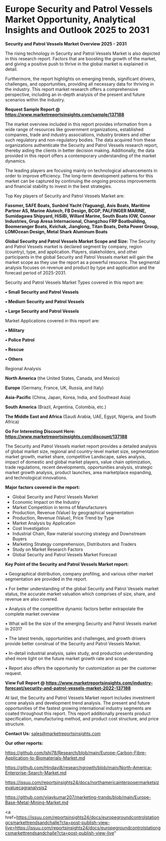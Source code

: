 # Europe Security and Patrol Vessels Market Opportunity, Analytical Insights and Outlook 2025 to 2031

<Strong> Security and Patrol Vessels Market Overview 2025 - 2031</strong>

The rising technology in Security and Patrol Vessels Market is also depicted in this research report. Factors that are boosting the growth of the market, and giving a positive push to thrive in the global market is explained in detail.

Furthermore, the report highlights on emerging trends, significant drivers, challenges, and opportunities, providing all necessary data for thriving in the industry. This report market research offers a comprehensive perspective, including an in-depth analysis of the present and future scenarios within the industry.

<strong>Request Sample Report @ <a href=https://www.marketreportsinsights.com/sample/137188>https://www.marketreportsinsights.com/sample/137188</a></strong>

The market overview included in this report provides information from a wide range of resources like government organizations, established companies, trade and industry associations, industry brokers and other such regulatory and non-regulatory bodies. The data acquired from these organizations authenticate the Security and Patrol Vessels research report, thereby aiding the clients in better decision making. Additionally, the data provided in this report offers a contemporary understanding of the market dynamics.

The leading players are focusing mainly on technological advancements in order to improve efficiency. The long-term development patterns for this market can be captured by continuing the ongoing process improvements and financial stability to invest in the best strategies.

Top Key players of Security and Patrol Vessels Market are:

<strong>Fassmer, SAFE Boats, Sunbird Yacht (Yaguang), Asis Boats, Maritime Partner AS, Marine Alutech, FB Design, BCGP, PALFINGER MARINE, Sumidagawa Shipyard, HiSiBi, Willard Marine, South Boats IOW, Connor Industries, Grup Aresa Internacional, Changzhou FRP Boatbuilding, Boomeranger Boats, Kvichak, Jianglong, Titan Boats, Delta Power Group, LOMOcean Design, Metal Shark Aluminum Boats</strong>

<strong><b>Global Security and Patrol Vessels Market Scope and Size:</b></strong>
The Security and Patrol Vessels market is declared segment by company, region (country), type, and application. Players, stakeholders, and other participants in the global Security and Patrol Vessels market will gain the market scope as they use the report as a powerful resource. The segmental analysis focuses on revenue and product by type and application and the forecast period of 2025-2031.

Security and Patrol Vessels Market Types covered in this report are:

<strong>• Small Security and Patrol Vessels

• Medium Security and Patrol Vessels

• Large Security and Patrol Vessels</strong>

Market Applications covered in this report are:

<strong>• Military

• Police Patrol

• Rescue

• Others</strong> 

Regional Analysis

<strong>North America</strong> (the United States, Canada, and Mexico)

<strong>Europe</strong> (Germany, France, UK, Russia, and Italy)

<strong>Asia-Pacific</strong> (China, Japan, Korea, India, and Southeast Asia)

<strong>South America</strong> (Brazil, Argentina, Colombia, etc.)

<strong>The Middle East and Africa</strong> (Saudi Arabia, UAE, Egypt, Nigeria, and South Africa)

<strong>Go For Interesting Discount Here: <a href=https://www.marketreportsinsights.com/discount/137188>https://www.marketreportsinsights.com/discount/137188</a></strong>

The Security and Patrol Vessels market report provides a detailed analysis of global market size, regional and country-level market size, segmentation market growth, market share, competitive Landscape, sales analysis, impact of domestic and global market players, value chain optimization, trade regulations, recent developments, opportunities analysis, strategic market growth analysis, product launches, area marketplace expanding, and technological innovations.

<strong><b>Major factors covered in the report:</b></strong>
<ul>
  <li>Global Security and Patrol Vessels Market </li>
  <li>Economic Impact on the Industry</li>
  <li>Market Competition in terms of Manufacturers</li>
  <li>Production, Revenue (Value) by geographical segmentation</li>
  <li>Production, Revenue (Value), Price Trend by Type</li>
  <li>Market Analysis by Application</li>
  <li>Cost Investigation</li>
  <li>Industrial Chain, Raw material sourcing strategy and Downstream Buyers</li>
  <li>Marketing Strategy comprehension, Distributors and Traders</li>
  <li>Study on Market Research Factors</li>
  <li>Global Security and Patrol Vessels Market Forecast</li>
</ul>

<strong><b>Key Point of the Security and Patrol Vessels Market report:</b></strong>

• Geographical distribution, company profiling, and various other market segmentation are provided in the report.

• For better understanding of the global Security and Patrol Vessels market status, the accurate market valuation which comprises of size, share, and revenue are also covered.

• Analysis of the competitive dynamic factors better extrapolate the complete market overview

• What will be the size of the emerging Security and Patrol Vessels market in 2031?

• The latest trends, opportunities and challenges, and growth drivers provide better construal of the Security and Patrol Vessels Market.

• In-detail industrial analysis, sales study, and production understanding shed more light on the future market growth rate and scope.

• Report also offers the opportunity for customization as per the customer request.

<strong><b>View Full Report @ <a href=https://www.marketreportsinsights.com/industry-forecast/security-and-patrol-vessels-market-2022-137188>https://www.marketreportsinsights.com/industry-forecast/security-and-patrol-vessels-market-2022-137188</a></b></strong>


At last, the Security and Patrol Vessels Market report includes investment come analysis and development trend analysis. The present and future opportunities of the fastest growing international industry segments are coated throughout this report. This report additionally presents product specification, manufacturing method, and product cost structure, and price structure.

<strong>Contact Us:</strong>
sales@marketreportsinsights.com

<strong>Our other reports:</strong>

<a href=https://github.com/Ishi78/Research/blob/main/Europe-Carbon-Fibre-Application-to-Biomaterials-Market.md>https://github.com/Ishi78/Research/blob/main/Europe-Carbon-Fibre-Application-to-Biomaterials-Market.md</a>

<a href=https://github.com/Hindavi8/researchgrowth/blob/main/North-America-Enterprise-Search-Market.md>https://github.com/Hindavi8/researchgrowth/blob/main/North-America-Enterprise-Search-Market.md</a>

<a href=https://issuu.com/reportsinsights24/docs/northamericainterposermarketsizevaluecagranalysis2>https://issuu.com/reportsinsights24/docs/northamericainterposermarketsizevaluecagranalysis2</a>

<a href=https://github.com/vijaykumar207/marketing-trands/blob/main/Europe-Base-Metal-Mining-Market.md>https://github.com/vijaykumar207/marketing-trands/blob/main/Europe-Base-Metal-Mining-Market.md</a>

<a href=https://issuu.com/reportsinsights24/docs/europegroundcontrolstationgcsmarkettrendsandchalle?cta=post-publish-view-live>https://issuu.com/reportsinsights24/docs/europegroundcontrolstationgcsmarkettrendsandchalle?cta=post-publish-view-live</a>"

